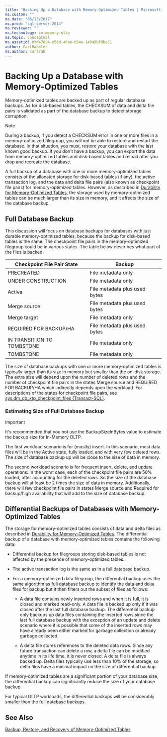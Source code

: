 ```yaml
---
title: "Backing Up a Database with Memory-Optimized Tables | Microsoft Docs"
ms.custom: ""
ms.date: "06/13/2017"
ms.prod: "sql-server-2014"
ms.reviewer: ""
ms.technology: in-memory-oltp
ms.topic: conceptual
ms.assetid: 83d47694-e56d-4dae-b54e-14945bf8ba31
author: CarlRabeler
ms.author: carlrab
---
```

# Backing Up a Database with Memory-Optimized Tables
  Memory-optimized tables are backed up as part of regular database backups. As for disk-based tables, the CHECKSUM of data and delta file pairs is validated as part of the database backup to detect storage corruption.  
  
> [!NOTE]  
>  During a backup, if you detect a CHECKSUM error in one or more files in a memory-optimized filegroup, you will not be able to restore and restart the database. In that situation, you must, restore your database with the last known good backup. If you don't have a backup, you can export the data from memory-optimized tables and disk-based tables and reload after you drop and recreate the database.  
  
 A full backup of a database with one or more memory-optimized tables consists of the allocated storage for disk-based tables (if any), the active transaction log, and the data and delta file pairs (also known as checkpoint file pairs) for memory-optimized tables. However, as described in [Durability for Memory-Optimized Tables](memory-optimized-tables.md), the storage used by memory-optimized tables can be much larger than its size in memory, and it affects the size of the database backup.  
  
## Full Database Backup  
 This discussion will focus on database backups for databases with just durable memory-optimized tables, because the backup for disk-based tables is the same. The checkpoint file pairs in the memory-optimized filegroup could be in various states. The table below describes what part of the files is backed.  
  
|Checkpoint File Pair State|Backup|  
|--------------------------------|------------|  
|PRECREATED|File metadata only|  
|UNDER CONSTRUCTION|File metadata only|  
|Active|File metadata plus used bytes|  
|Merge source|File metadata plus used bytes|  
|Merge target|File metadata only|  
|REQUIRED FOR BACKUP/HA|File metadata plus used bytes|  
|IN TRANSITION TO TOMBSTONE|File metadata only|  
|TOMBSTONE|File metadata only|  
  
 The size of database backups with one or more memory-optimized tables is typically larger than its size in memory but smaller than the on-disk storage. The extra size will depend upon the number of deleted rows and the number of checkpoint file pairs in the states Merge source and REQUIRED FOR BACKUP/HA which indirectly depends upon the workload. For descriptions of the states for checkpoint file pairs, see [sys.dm_db_xtp_checkpoint_files &#40;Transact-SQL&#41;](/sql/relational-databases/system-dynamic-management-views/sys-dm-db-xtp-checkpoint-files-transact-sql).  
  
### Estimating Size of Full Database Backup  
  
> [!IMPORTANT]  
>  It's recommended that you not use the BackupSizeInBytes value to estimate the backup size for In-Memory OLTP.  
  
 The first workload scenario is for (mostly) insert. In this scenario, most data files will be in the Active state, fully loaded, and with very few deleted rows. The size of database backup up will be close to the size of data in memory.  
  
 The second workload scenario is for frequent insert, delete, and update operations: In the worst case, each of the checkpoint file pairs are 50% loaded, after accounting for the deleted rows. So the size of the database backup will at least be 2 times the size of data in memory. Additionally, there will few checkpoint file pairs in states Merge source and Required for backup/high availability that will add to the size of database backup.  
  
## Differential Backups of Databases with Memory-Optimized Tables  
 The storage for memory-optimized tables consists of data and delta files as described in [Durability for Memory-Optimized Tables](memory-optimized-tables.md). The differential backup of a database with memory-optimized tables contains the following data:  
  
-   Differential backup for filegroups storing disk-based tables is not affected by the presence of memory-optimized tables.  
  
-   The active transaction log is the same as in a full database backup.  
  
-   For a memory-optimized data filegroup, the differential backup uses the same algorithm as full database backup to identify the data and delta files for backup but it then filters out the subset of files as follows:  
  
    -   A data file contains newly inserted rows and when it is full, it is closed and marked read-only. A data file is backed up only if it was closed after the last full database backup. The differential backup only backups up data files containing the inserted rows since the last full database backup with the exception of an update and delete scenario where it is possible that some of the inserted rows may have already been either marked for garbage collection or already garbage collected.  
  
    -   A delta file stores references to the deleted data rows. Since any future transaction can delete a row, a delta file can be modified anytime in its life time, it is never closed. A delta file is always backed up. Delta files typically use less than 10% of the storage, so delta files have a minimal impact on the size of differential backup.  
  
 If memory-optimized tables are a significant portion of your database size, the differential backup can significantly reduce the size of your database backup.  
  
 For typical OLTP workloads, the differential backups will be considerably smaller than the full database backups.  
  
## See Also  
 [Backup, Restore, and Recovery of Memory-Optimized Tables](restore-and-recovery-of-memory-optimized-tables.md)  
  
  

